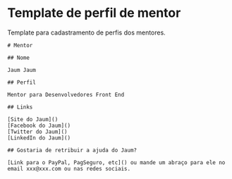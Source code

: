 # Template de perfil de mentor

Template para cadastramento de perfis dos mentores.

```
# Mentor

## Nome

Jaum Jaum

## Perfil

Mentor para Desenvolvedores Front End

## Links

[Site do Jaum]()
[Facebook do Jaum]()
[Twitter do Jaum]()
[LinkedIn do Jaum]()

## Gostaria de retribuir a ajuda do Jaum?

[Link para o PayPal, PagSeguro, etc]() ou mande um abraço para ele no email xxx@xxx.com ou nas redes sociais.
```

